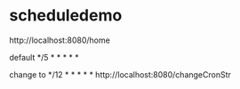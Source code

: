# scheduledemo
http://localhost:8080/home

default */5 * * * * *

change to */12 * * * * *
http://localhost:8080/changeCronStr
